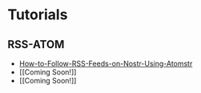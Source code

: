 #  Tutorials
## RSS-ATOM

- [How-to-Follow-RSS-Feeds-on-Nostr-Using-Atomstr](http://gollum.libretechsystems.xyz:4567/wiki/Tutorials/RSS-ATOM/How-to-Follow-RSS-Feeds-on-Nostr-Using-Atomstr.md)
- [[Coming Soon!]]
- [[Coming Soon!]]
